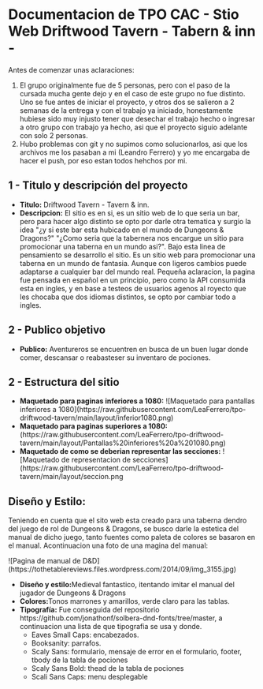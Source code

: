<h1> Documentacion de TPO CAC - Stio Web Driftwood Tavern - Tabern & inn -</h1

<h3>Antes de comenzar unas aclaraciones:</h3>
<ol>
  <li>El grupo originalmente fue de 5 personas, pero con el paso de la cursada mucha gente dejo y en el caso de este grupo no fue distinto.
Uno se fue antes de iniciar el proyecto, y otros dos se salieron a 2 semanas de la entrega y con el trabajo ya iniciado, honestamente hubiese sido muy injusto tener que desechar el trabajo hecho o ingresar a otro grupo con trabajo ya hecho, asi que el proyecto siguio adelante con solo 2 personas.</li>
   <li>Hubo problemas con git y no supimos como solucionarlos, asi que los archivos me los pasaban a mi (Leandro Ferrero) y yo me encargaba de hacer el push, por eso estan todos hehchos por mi.</li>
</ol>

<h2>1 - Titulo y descripción del proyecto</h2>

<ul>
  <li>
    <b>Titulo:</b> Driftwood Tavern - Tavern & inn.
  </li>
  <li>
    <b>Descripcion:</b> El sitio es en si, es un sitio web de lo que seria un bar, pero para hacer algo distinto se opto por darle otra tematica y surgio la idea "¿y       si este bar esta hubicado en el mundo de Dungeons & Dragons?" "¿Como seria que la tabernera nos encargue un sitio para promocionar una taberna en un mundo asi?".
    Bajo esta linea de pensamiento se desarrollo el sitio. Es un sitio web para promocionar una taberna en un mundo de fantasia. Aunque con ligeros cambios puede 
    adaptarse a cualquier bar del mundo real.
    Pequeña aclaracion, la pagina fue pensada en español en un principio, pero como la API consumida esta en ingles, y en base a testeos de usuarios agenos al royecto      que les chocaba que dos idiomas distintos, se opto por cambiar todo a ingles. 
  </li>
</ul>

<h2>2 - Publico objetivo</h2>
<ul>
  <li><b>Publico:</b> Aventureros se encuentren en busca de un buen lugar donde comer, descansar o reabasteser su inventaro de pociones.</li>
</ul>

<h2>2 - Estructura del sitio</h2>
<ul>
  <li><b>Maquetado para paginas inferiores a 1080:</b> ![Maquetado para pantallas inferiores a 1080](https://raw.githubusercontent.com/LeaFerrero/tpo-driftwood-tavern/main/layout/inferior1080.png)
  </li>
  <li><b>Maquetado para paginas superiores a 1080:</b></li>
    (https://raw.githubusercontent.com/LeaFerrero/tpo-driftwood-tavern/main/layout/Pantallas%20inferiores%20a%201080.png)   
  <li><b>Maquetado de como se deberian representar las secciones:</b>
    ![Maquetado de representacion de secciones](https://raw.githubusercontent.com/LeaFerrero/tpo-driftwood-tavern/main/layout/seccion.png
  </li>
</ul>

<h2>Diseño y Estilo:</h2>
<p>Teniendo en cuenta que el sito web esta creado para una taberna dendro del juego de rol de Dungeons & Dragons, se busco darle la estetica del manual de dicho juego, tanto fuentes como paleta de colores se basaron en el manual.
Acontinuacion una foto de una magina del manual:</p>
![Pagina de manual de D&D](https://tothetablereviews.files.wordpress.com/2014/09/img_3155.jpg)

<ul>
  <li><b>Diseño y estilo:</b>Medieval fantastico, itentando imitar el manual del jugador de Dungeons & Dragons</li>
  <li><b>Colores:</b>Tonos marrones y amarillos, verde claro para las tablas.</li>
  <li><b>Tipografía:</b> Fue conseguida del repositorio https://github.com/jonathonf/solbera-dnd-fonts/tree/master, a continuacion una lista de que tipografia se usa y   donde. 
    <ul>
      <li>Eaves Small Caps: encabezados.
      <li>Booksanity: parrafos. </li>
      <li>Scaly Sans: formulario, mensaje de error en el formulario, footer, tbody de la tabla de pociones</li>
      <li>Scaly Sans Bold: thead de la tabla de pociones</li>
      <li>Scali Sans Caps: menu desplegable</li>
    </ul>
</ul>

